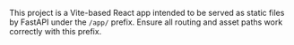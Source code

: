 <!-- Use this file to provide workspace-specific custom instructions to Copilot. For more details, visit https://code.visualstudio.com/docs/copilot/copilot-customization#_use-a-githubcopilotinstructionsmd-file -->

This project is a Vite-based React app intended to be served as static files by FastAPI under the `/app/` prefix. Ensure all routing and asset paths work correctly with this prefix.
